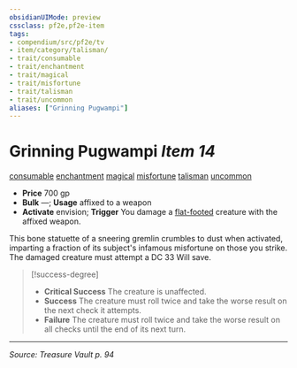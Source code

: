 ```yaml
---
obsidianUIMode: preview
cssclass: pf2e,pf2e-item
tags:
- compendium/src/pf2e/tv
- item/category/talisman/
- trait/consumable
- trait/enchantment
- trait/magical
- trait/misfortune
- trait/talisman
- trait/uncommon
aliases: ["Grinning Pugwampi"]
---
```

# Grinning Pugwampi *Item 14*  
[consumable](consumable.md "Consumable Item Trait")  [enchantment](enchantment.md "Enchantment School Trait")  [magical](magical.md "Magical Item Trait")  [misfortune](misfortune.md "Misfortune Effect Trait")  [talisman](talisman.md "Talisman Item Trait")  [uncommon](uncommon.md "Uncommon Rarity Trait")  

- **Price** 700 gp
- **Bulk** —; **Usage** affixed to a weapon
- **Activate** envision; **Trigger** You damage a [flat-footed](conditions.md#Flat-footed) creature with the affixed weapon.

This bone statuette of a sneering gremlin crumbles to dust when activated, imparting a fraction of its subject's infamous misfortune on those you strike. The damaged creature must attempt a DC 33 Will save.

> [!success-degree] 
> - **Critical Success** The creature is unaffected.
> - **Success** The creature must roll twice and take the worse result on the next check it attempts.
> - **Failure** The creature must roll twice and take the worse result on all checks until the end of its next turn.


---
*Source: Treasure Vault p. 94*